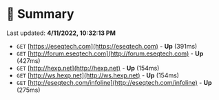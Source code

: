 # 📖 Summary
Last updated: **4/11/2022, 10:32:13 PM**

- `GET` [https://eseqtech.com](https://eseqtech.com) - **Up** (391ms)
- `GET` [http://forum.eseqtech.com](http://forum.eseqtech.com) - **Up** (427ms)
- `GET` [http://hexp.net](http://hexp.net) - **Up** (154ms)
- `GET` [http://ws.hexp.net](http://ws.hexp.net) - **Up** (154ms)
- `GET` [http://eseqtech.com/infoline](http://eseqtech.com/infoline) - **Up** (275ms)
